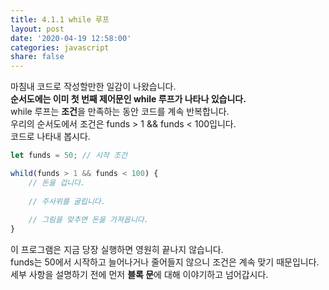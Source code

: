 ```yaml
---
title: 4.1.1 while 루프
layout: post
date: '2020-04-19 12:58:00'
categories: javascript
share: false
---
```


마침내 코드로 작성할만한 일감이 나왔습니다.  
**순서도에는 이미 첫 번째 제어문인 while 루프가 나타나 있습니다.**  
while 루프는 **조건**을 만족하는 동안 코드를 계속 반복합니다.  
우리의 순서도에서 조건은 funds > 1 && funds < 100입니다.  
코드로 나타내 봅시다.

```javascript
let funds = 50; // 시작 조건

whild(funds > 1 && funds < 100) {
	// 돈을 겁니다.
	
	// 주사위를 굴립니다.
	
	// 그림을 맞추면 돈을 가져옵니다.
}
```

이 프로그램은 지금 당장 실행하면 영원히 끝나지 않습니다.  
funds는 50에서 시작하고 늘어나거나 줄어들지 않으니 조건은 계속 맞기 때문입니다.  
세부 사항을 설명하기 전에 먼저 **블록 문**에 대해 이야기하고 넘어갑시다.